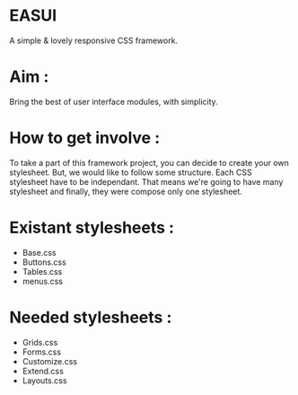 EASUI
=====

A simple &amp; lovely responsive CSS framework.


# Aim : 
Bring the best of user interface modules, with simplicity.


# How to get involve : 

To take a part of this framework project, you can decide to create your own stylesheet. But, we would like to follow some structure.
Each CSS stylesheet have to be independant. That means we're going to have many stylesheet and finally, they were compose only one stylesheet. 

# Existant stylesheets : 

* Base.css 
* Buttons.css 
* Tables.css 
* menus.css 

# Needed stylesheets : 

* Grids.css
* Forms.css
* Customize.css
* Extend.css
* Layouts.css
